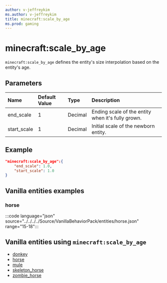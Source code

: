 ```yaml
---
author: v-jeffreykim
ms.author: v-jeffreykim
title: minecraft:scale_by_age
ms.prod: gaming
---
```


# minecraft:scale_by_age

`minecraft:scale_by_age` defines the entity's size interpolation based on the entity's age.

## Parameters

|Name |Default Value  |Type  |Description  |
|:----------|:----------|:----------|:----------|
| end_scale| 1| Decimal| Ending scale of the entity when it's fully grown. |
| start_scale| 1| Decimal| Initial scale of the newborn entity. |

## Example

```json
"minecraft:scale_by_age":{
    "end_scale": 1.0,
    "start_scale": 1.0
}
```

## Vanilla entities examples

### horse

:::code language="json" source="../../../../Source/VanillaBehaviorPack/entities/horse.json" range="15-18":::

## Vanilla entities using `minecraft:scale_by_age`

- [donkey](../../../../Source/VanillaBehaviorPack_Snippets/entities/donkey.md)
- [horse](../../../../Source/VanillaBehaviorPack_Snippets/entities/horse.md)
- [mule](../../../../Source/VanillaBehaviorPack_Snippets/entities/mule.md)
- [skeleton_horse](../../../../Source/VanillaBehaviorPack_Snippets/entities/skeleton_horse.md)
- [zombie_horse](../../../../Source/VanillaBehaviorPack_Snippets/entities/zombie_horse.md)